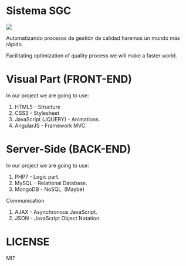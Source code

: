 

# Sistema SGC

![](http://andreslargo.com/sgc/img/sgc2.png)

Automatizando procesos de gestión de calidad haremos un mundo más rápido.



Facilitating optimization of quality process we will make a faster world.

# Visual Part (FRONT-END)

In our project we are going to use:

1. HTML5 - Structure
2. CSS3 - Stylesheet
3. JavaScript (JQUERY) - Animations.
4. AngularJS - Framework MVC.

# Server-Side (BACK-END)

In our project we are going to use:

1. PHP7 - Logic part.
2. MySQL - Relational Database.
3. MongoDB - NoSQL. (Maybe)

Communication
1. AJAX - Asynchronous JavaScript.
2. JSON - JavaScript Object Notation.


# LICENSE
MIT
